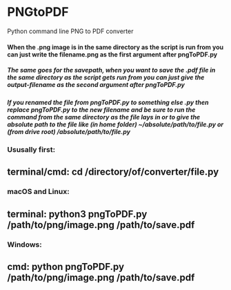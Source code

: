 # PNGtoPDF
Python command line PNG to PDF converter

#### When the .png image is in the same directory as the script is run from you can just write the filename.png as the first argument after pngToPDF.py

##### The same goes for the savepath, when you want to save the .pdf file in the same directory as the script gets run from you can just give the output-filename as the second argument after pngToPDF.py

##### If you renamed the file from pngToPDF.py to something else .py then replace pngToPDF.py to the new filename and be sure to run the command from the same directory as the file lays in or to give the absolute path to the file like (in home folder) ~/absolute/path/to/file.py or (from drive root) /absolute/path/to/file.py

### Ususally first:
##  terminal/cmd: cd /directory/of/converter/file.py

### macOS and Linux:
##  terminal: python3 pngToPDF.py /path/to/png/image.png /path/to/save.pdf

### Windows:
##  cmd: python pngToPDF.py /path/to/png/image.png /path/to/save.pdf
